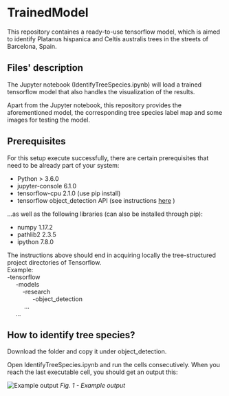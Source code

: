 # TrainedModel
This repository containes a ready-to-use tensorflow model, which is aimed to identify Platanus hispanica and Celtis australis trees in the streets of Barcelona, Spain.

## Files' description
The Jupyter notebook (IdentifyTreeSpecies.ipynb) will load a trained tensorflow model that also handles the visualization of the results.

Apart from the Jupyter notebook, this repository provides the aforementioned model, the corresponding tree species label map and some images for testing the model. 

## Prerequisites
For this setup execute successfully, there are certain prerequisites that need to be already part of your system:
* Python > 3.6.0
* jupyter-console 6.1.0 
* tensorflow-cpu 2.1.0 (use pip install)
* tensorflow object_detection API (see instructions [here](https://github.com/tensorflow/models/blob/master/research/object_detection/g3doc/installation.md) )

...as well as the following libraries (can also be installed through pip):
* numpy 1.17.2
* pathlib2 2.3.5
* ipython 7.8.0

The instructions above should end in acquiring locally the tree-structured project directories of Tensorflow. \
Example: \
-tensorflow \
&nbsp;&nbsp;&nbsp;&nbsp; -models \
&nbsp;&nbsp;&nbsp;&nbsp; &nbsp;&nbsp;&nbsp;&nbsp;-research \
&nbsp;&nbsp;&nbsp;&nbsp; &nbsp;&nbsp;&nbsp;&nbsp;
&nbsp;&nbsp;&nbsp;&nbsp; -object_detection \
&nbsp;&nbsp;&nbsp;&nbsp; &nbsp;&nbsp;&nbsp;&nbsp; ... \
&nbsp;&nbsp;&nbsp;&nbsp; ...

## How to identify tree species?
Download the folder and copy it under object_detection.

Open IdentifyTreeSpecies.ipynb and run the cells consecutively. When you reach the last executable cell, you should get an output this:

![Example output](example.png)
*Fig. 1 - Example output*

